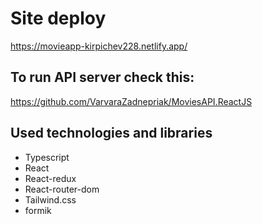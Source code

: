 # Site deploy

https://movieapp-kirpichev228.netlify.app/

## To run API server check this: 
https://github.com/VarvaraZadnepriak/MoviesAPI.ReactJS

## Used technologies and libraries

* Typescript
* React
* React-redux
* React-router-dom
* Tailwind.css
* formik

